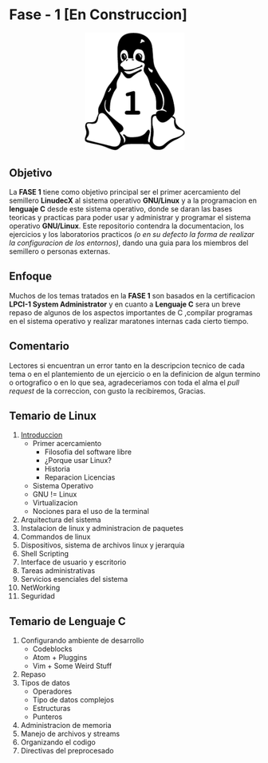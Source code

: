 # Fase - 1 [En Construccion]

<p align="center">
  <img src="logo.png" width="200"//>
</p>

## Objetivo

La **FASE 1** tiene como objetivo principal ser el primer acercamiento del semillero **LinudecX** al sistema operativo **GNU/Linux** y a la programacion en **lenguaje C** desde este sistema operativo, donde se daran las bases teoricas y practicas para poder usar y administrar y programar el sistema operativo **GNU/Linux**. Este repositorio contendra la documentacion, los ejercicios y los laboratorios practicos *(o en su defecto la forma de realizar la configuracion de los entornos)*, dando una guia para los miembros del semillero o personas externas.

## Enfoque

Muchos de los temas tratados en la **FASE 1** son basados en la certificacion **LPCI-1 System Administrator** y en cuanto a **Lenguaje C** sera un breve repaso de algunos de los aspectos importantes de C ,compilar programas en el sistema operativo y realizar maratones internas cada cierto tiempo.

## Comentario

Lectores si encuentran un error tanto en la descripcion tecnico de cada tema o en el plantemiento de un ejercicio o en la definicion de algun termino o ortografico o en lo que sea, agradeceriamos con toda el alma el *pull request* de la correccion, con gusto la recibiremos, Gracias.

## Temario de Linux

1. [Introduccion](README.md)
    * Primer acercamiento
        * Filosofia del software libre
        * ¿Porque usar Linux?
        * Historia
        * Reparacion Licencias
    * Sistema Operativo
    * GNU != Linux
    * Virtualizacion
    * Nociones para el uso de la terminal
2. Arquitectura del sistema
3. Instalacion de linux y administracion de paquetes
4. Commandos de linux
5. Dispositivos, sistema de archivos linux y jerarquia
6. Shell Scripting
7. Interface de usuario y escritorio
8. Tareas administrativas
9. Servicios esenciales del sistema
10. NetWorking
11. Seguridad

## Temario de Lenguaje C
1. Configurando ambiente de desarrollo
    * Codeblocks
    * Atom + Pluggins
    * Vim + Some Weird Stuff
2. Repaso
3. Tipos de datos
    * Operadores
    * Tipo de datos complejos
    * Estructuras
    * Punteros
4. Administracion de memoria
5. Manejo de archivos y streams
6. Organizando el codigo
7. Directivas del preprocesado
